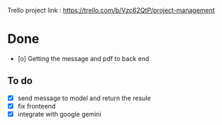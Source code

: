 Trello project link : https://trello.com/b/Vzc62QtP/project-management

# Done
- [o] Getting the message and pdf to back end 

## To do 
- [x] send message to model and return the resule 
- [x] fix fronteend
- [x] integrate with google gemini 